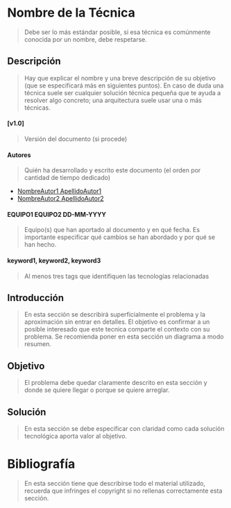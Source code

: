 # Nombre de la Técnica
> Debe ser lo más estándar posible, si esa técnica es comúnmente conocida por un nombre, debe respetarse.

## Descripción
> Hay que explicar el nombre y una breve descripción de su objetivo (que se especificará más en siguientes puntos). En caso de duda una técnica suele ser cualquier solución técnica pequeña que te ayuda a resolver algo concreto; una arquitectura suele usar una o más técnicas.

#### [v1.0]
> Versión del documento (si procede)

#### Autores
> Quién ha desarrollado y escrito este documento (el orden por cantidad de tiempo dedicado)
* [NombreAutor1 ApellidoAutor1](mailto:nombre1.apellido1.next@bbva.com)
* [NombreAutor2 ApellidoAutor2](mailto:nombre2.apellido2.next@bbva.com)

#### EQUIPO1 EQUIPO2  DD-MM-YYYY
> Equipo(s) que han aportado al documento y en qué fecha. Es importante especificar qué cambios se han abordado y por qué se han hecho.

#### keyword1, keyword2, keyword3
> Al menos tres tags que identifiquen las tecnologías relacionadas

## Introducción
> En esta sección se describirá superficialmente el problema y la aproximación sin entrar en detalles. El objetivo es confirmar a un posible interesado que este tecnica comparte el contexto con su problema. Se recomienda poner en esta sección un diagrama a modo resumen.

## Objetivo
> El problema debe quedar claramente descrito en esta sección y donde se quiere llegar o porque se quiere arreglar.

## Solución
> En esta sección se debe especificar con claridad como cada solución tecnológica aporta valor al objetivo.

# Bibliografía
> En esta sección tiene que describirse todo el material utilizado, recuerda que infringes el copyright si no rellenas correctamente esta sección.

